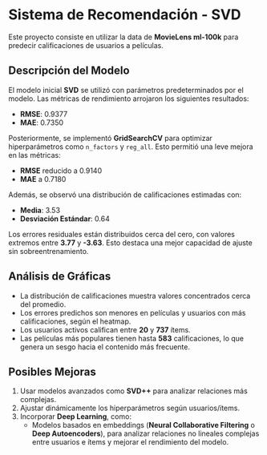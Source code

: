 # Sistema de Recomendación - SVD

Este proyecto consiste en utilizar la data de **MovieLens ml-100k** para predecir calificaciones de usuarios a películas. 

## Descripción del Modelo
El modelo inicial **SVD** se utilizó con parámetros predeterminados por el modelo. Las métricas de rendimiento arrojaron los siguientes resultados:
- **RMSE**: 0.9377
- **MAE**: 0.7350

Posteriormente, se implementó **GridSearchCV** para optimizar hiperparámetros como `n_factors` y `reg_all`. Esto permitió una leve mejora en las métricas:
- **RMSE** reducido a 0.9140
- **MAE** a 0.7180

Además, se observó una distribución de calificaciones estimadas con:
- **Media**: 3.53
- **Desviación Estándar**: 0.64

Los errores residuales están distribuidos cerca del cero, con valores extremos entre **3.77** y **-3.63**. Esto destaca una mejor capacidad de ajuste sin sobreentrenamiento.

## Análisis de Gráficas
- La distribución de calificaciones muestra valores concentrados cerca del promedio.
- Los errores predichos son menores en películas y usuarios con más calificaciones, según el heatmap.
- Los usuarios activos califican entre **20** y **737** ítems.
- Las películas más populares tienen hasta **583** calificaciones, lo que genera un sesgo hacia el contenido más frecuente.

## Posibles Mejoras
1. Usar modelos avanzados como **SVD++** para analizar relaciones más complejas.
2. Ajustar dinámicamente los hiperparámetros según usuarios/ítems.
3. Incorporar **Deep Learning**, como:
   - Modelos basados en embeddings (**Neural Collaborative Filtering** o **Deep Autoencoders**), para analizar relaciones no lineales complejas entre usuarios e ítems y mejorar el rendimiento del modelo.


